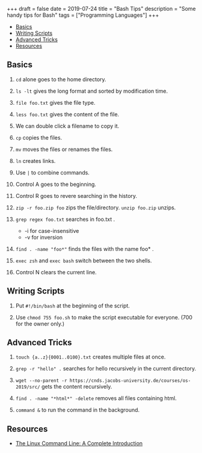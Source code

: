 +++
draft = false
date = 2019-07-24
title = "Bash Tips"
description = "Some handy tips for Bash"
tags = ["Programming Languages"]
+++

* [Basics](#basics)
* [Writing Scripts](#writing-scripts)
* [Advanced Tricks](#advanced-tricks)
* [Resources](#resources)

## Basics

1. `cd` alone goes to the home directory.

2. `ls -lt` gives the long format and sorted by modification time.

3. `file foo.txt` gives the file type.

4. `less foo.txt` gives the content of the file.

5. We can double click a filename to copy it.

6. `cp` copies the files.

7. `mv` moves the files or renames the files.

8. `ln` creates links.

9. Use `|` to combine commands.

10. Control A goes to the beginning.

11. Control R goes to revere searching in the history.

12. `zip -r foo.zip foo` zips the file/directory. `unzip foo.zip` unzips.

13. `grep regex foo.txt` searches in foo.txt .
    * -i for case-insensitive
    * -v for inversion 

14. `find . -name "foo*"` finds the files with the name foo* .

15. `exec zsh` and `exec bash` switch between the two shells.

16. Control N clears the current line.

## Writing Scripts

1. Put `#!/bin/bash` at the beginning of the script.

2. Use `chmod 755 foo.sh` to make the script executable for everyone. (700 for the owner only.)

## Advanced Tricks

1. `touch {a..z}{0001..0100}.txt` creates multiple files at once.

2. `grep -r "hello" .` searches for hello recursively in the current directory.

3. `wget --no-parent -r https://cnds.jacobs-university.de/courses/os-2019/src/` gets the content recursively.

4. `find . -name "*html*" -delete` removes all files containing html.

5. `command &` to run the command in the background.

## Resources

* [The Linux Command Line: A Complete Introduction](https://www.amazon.com/Linux-Command-Line-Complete-Introduction-dp-1593273894/dp/1593273894/ref=mt_paperback?_encoding=UTF8&me=&qid=1564723984)
